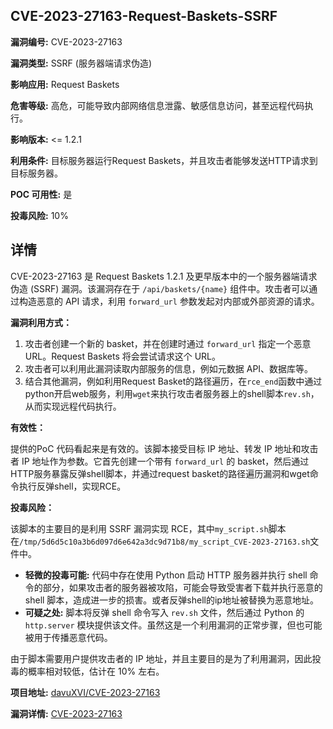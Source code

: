 ## CVE-2023-27163-Request-Baskets-SSRF

**漏洞编号:** CVE-2023-27163

**漏洞类型:** SSRF (服务器端请求伪造)

**影响应用:** Request Baskets

**危害等级:** 高危，可能导致内部网络信息泄露、敏感信息访问，甚至远程代码执行。

**影响版本:** <= 1.2.1

**利用条件:** 目标服务器运行Request Baskets，并且攻击者能够发送HTTP请求到目标服务器。

**POC 可用性:** 是

**投毒风险:** 10%

## 详情

CVE-2023-27163 是 Request Baskets 1.2.1 及更早版本中的一个服务器端请求伪造 (SSRF) 漏洞。该漏洞存在于 `/api/baskets/{name}` 组件中。攻击者可以通过构造恶意的 API 请求，利用 `forward_url` 参数发起对内部或外部资源的请求。

**漏洞利用方式：**

1.  攻击者创建一个新的 basket，并在创建时通过 `forward_url` 指定一个恶意 URL。Request Baskets 将会尝试请求这个 URL。
2.  攻击者可以利用此漏洞读取内部服务的信息，例如元数据 API、数据库等。
3.  结合其他漏洞，例如利用Request Basket的路径遍历，在`rce_end`函数中通过python开启web服务，利用`wget`来执行攻击者服务器上的shell脚本`rev.sh`，从而实现远程代码执行。

**有效性：**

提供的PoC 代码看起来是有效的。该脚本接受目标 IP 地址、转发 IP 地址和攻击者 IP 地址作为参数。它首先创建一个带有 `forward_url` 的 basket，然后通过HTTP服务暴露反弹shell脚本，并通过request basket的路径遍历漏洞和wget命令执行反弹shell，实现RCE。

**投毒风险：**

该脚本的主要目的是利用 SSRF 漏洞实现 RCE，其中`my_script.sh`脚本在`/tmp/5d6d5c10a3b6d097d6e642a3dc9d71b8/my_script_CVE-2023-27163.sh`文件中。

*   **轻微的投毒可能:** 代码中存在使用 Python 启动 HTTP 服务器并执行 shell 命令的部分，如果攻击者的服务器被攻陷，可能会导致受害者下载并执行恶意的 shell 脚本，造成进一步的损害。或者反弹shell的ip地址被替换为恶意地址。
*   **可疑之处:**  脚本将反弹 shell 命令写入 `rev.sh` 文件，然后通过 Python 的 `http.server` 模块提供该文件。虽然这是一个利用漏洞的正常步骤，但也可能被用于传播恶意代码。

由于脚本需要用户提供攻击者的 IP 地址，并且主要目的是为了利用漏洞，因此投毒的概率相对较低，估计在 10% 左右。

**项目地址:** [davuXVI/CVE-2023-27163](https://github.com/davuXVI/CVE-2023-27163)

**漏洞详情:** [CVE-2023-27163](https://nvd.nist.gov/vuln/detail/CVE-2023-27163)